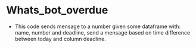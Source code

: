 # Whats_bot_overdue
 
* This code sends mensage to a number given some dataframe with: name, number and deadline, send a mensage based on time difference between today and column deadline.



